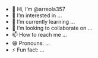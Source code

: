 - 👋 Hi, I’m @arreola357
- 👀 I’m interested in ...
- 🌱 I’m currently learning ...
- 💞️ I’m looking to collaborate on ...
- 📫 How to reach me ...
- 😄 Pronouns: ...
- ⚡ Fun fact: ...

<!---
arreola357/arreola357 is a ✨ special ✨ repository because its `README.md` (this file) appears on your GitHub profile.
You can click the Preview link to take a look at your changes.
      - run: echo "🔎 The name of your branch is ${{ github.ref }} and your repository is ${{ github.repository }}."
      - name: Check out repository code
        uses: actions/checkout@v4
      - run: echo 
